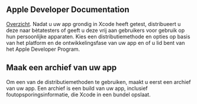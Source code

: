 ## Apple Developer Documentation


[Overzicht](https://developer.apple.com/documentation/xcode/distributing_your_app_for_beta_testing_and_releases).
Nadat u uw app grondig in Xcode heeft getest, distribueert u deze naar bètatesters 
of geeft u deze vrij aan gebruikers voor gebruik op hun persoonlijke apparaten. 
Kies een distributiemethode en opties op basis van het platform 
en de ontwikkelingsfase van uw app en of u lid bent van het Apple Developer Program.

## Maak een archief van uw app
Om een van de distributiemethoden te gebruiken, maakt u eerst een archief van uw app. 
Een archief is een build van uw app, inclusief foutopsporingsinformatie, die Xcode in een bundel opslaat.

